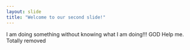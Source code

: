 ```yaml
---
layout: slide
title: "Welcome to our second slide!"
---
```

I am doing something without knowing what I am doing!!! GOD Help me. Totally removed
